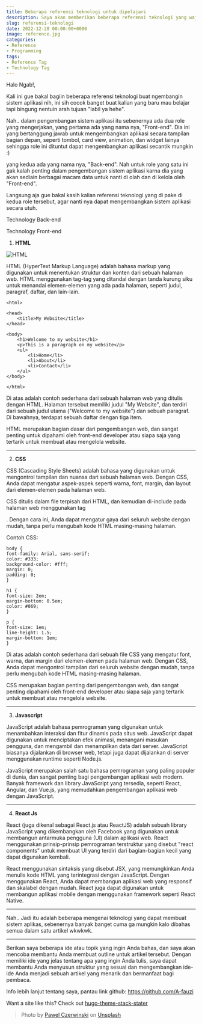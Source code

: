 ```yaml
---
title: Beberapa referensi teknologi untuk dipelajari
description: Saya akan memberikan beberapa referensi teknologi yang wajib dipelajari untuk membuat sistem aplikasi
slug: referensi-teknologi
date: 2022-12-28 00:00:00+0000
image: reference.jpg
categories:
- Reference
- Programming
tags:
- Reference Tag
- Technology Tag
---
```



Halo Ngab!,

Kali ini gue bakal bagiin beberapa referensi teknologi buat ngembangin sistem aplikasi nih, ini sih cocok banget buat
kalian yang baru mau belajar tapi bingung nentuin arah tujuan "labil ya hehe".

Nah.. dalam pengembangan sistem aplikasi itu sebenernya ada dua role yang mengerjakan,
yang pertama ada yang nama nya,
"Front-end". Dia ini yang bertanggung jawab untuk mengembangkan aplikasi secara tampilan bagian depan, seperti tombol,
card view, animation, dan widget lainya sehingga role ini dituntut dapat mengembangkan aplikasi secantik mungkin :)

yang kedua ada yang nama nya,
"Back-end". Nah untuk role yang satu ini gak kalah penting dalam pengembangan sistem aplikasi karna dia yang akan
sediain berbagai macam data untuk nanti di olah dan di kelola oleh "Front-end".

Langsung aja gue bakal kasih kalian referensi teknologi yang di pake di kedua role tersebut, agar nanti nya dapat
mengembangkan sistem aplikasi secara utuh.

Technology Back-end



Technology Front-end

1. **HTML**

![HTML](https://img.freepik.com/free-icon/html-5_318-674234.jpg?w=2000)

HTML (HyperText Markup Language) adalah bahasa markup yang digunakan untuk menentukan struktur dan konten dari sebuah
halaman web. HTML menggunakan tag-tag yang ditandai dengan tanda kurung siku untuk menandai elemen-elemen yang ada pada
halaman, seperti judul, paragraf, daftar, dan lain-lain.

```
<html>

<head>
    <title>My Website</title>
</head>

<body>
    <h1>Welcome to my website</h1>
    <p>This is a paragraph on my website</p>
    <ul>
        <li>Home</li>
        <li>About</li>
        <li>Contact</li>
    </ul>
</body>

</html>

```

Di atas adalah contoh sederhana dari sebuah halaman web yang ditulis dengan HTML. Halaman tersebut memiliki judul "My
Website", dan terdiri dari sebuah judul utama ("Welcome to my website") dan sebuah paragraf. Di bawahnya, terdapat
sebuah daftar dengan tiga item.

HTML merupakan bagian dasar dari pengembangan web, dan sangat penting untuk dipahami oleh front-end developer atau siapa
saja yang tertarik untuk membuat atau mengelola website.

---

2. **CSS**

CSS (Cascading Style Sheets) adalah bahasa yang digunakan untuk mengontrol tampilan dan nuansa dari sebuah halaman web.
Dengan CSS, Anda dapat mengatur aspek-aspek seperti warna, font, margin, dan layout dari elemen-elemen pada halaman web.

CSS ditulis dalam file terpisah dari HTML, dan kemudian di-include pada halaman web menggunakan tag
<link>. Dengan cara ini, Anda dapat mengatur gaya dari seluruh website dengan mudah, tanpa perlu mengubah kode HTML
masing-masing halaman.

Contoh CSS:

```
body {
font-family: Arial, sans-serif;
color: #333;
background-color: #fff;
margin: 0;
padding: 0;
}

h1 {
font-size: 2em;
margin-bottom: 0.5em;
color: #069;
}

p {
font-size: 1em;
line-height: 1.5;
margin-bottom: 1em;
}

```

Di atas adalah contoh sederhana dari sebuah file CSS yang mengatur font, warna, dan margin dari elemen-elemen pada
halaman web. Dengan CSS, Anda dapat mengontrol tampilan dari seluruh website dengan mudah, tanpa perlu mengubah kode
HTML masing-masing halaman.

CSS merupakan bagian penting dari pengembangan web, dan sangat penting dipahami oleh front-end developer atau siapa saja
yang tertarik untuk membuat atau mengelola website.

---

3. **Javascript**

JavaScript adalah bahasa pemrograman yang digunakan untuk menambahkan interaksi dan fitur dinamis pada situs web.
JavaScript dapat digunakan untuk menciptakan efek animasi, menangani masukan pengguna, dan mengambil dan menampilkan
data dari server. JavaScript biasanya dijalankan di browser web, tetapi juga dapat dijalankan di server menggunakan
runtime seperti Node.js.

JavaScript merupakan salah satu bahasa pemrograman yang paling populer di dunia, dan sangat penting bagi pengembangan
aplikasi web modern. Banyak framework dan library JavaScript yang tersedia, seperti React, Angular, dan Vue.js, yang
memudahkan pengembangan aplikasi web dengan JavaScript.

---

4. **React Js**

React (juga dikenal sebagai React.js atau ReactJS) adalah sebuah library JavaScript yang dikembangkan oleh Facebook yang
digunakan untuk membangun antarmuka pengguna (UI) dalam aplikasi web. React menggunakan prinsip-prinsip pemrograman
terstruktur yang disebut "react components" untuk membuat UI yang terdiri dari bagian-bagian kecil yang dapat digunakan
kembali.

React menggunakan sintaksis yang disebut JSX, yang memungkinkan Anda menulis kode HTML yang terintegrasi dengan
JavaScript. Dengan menggunakan React, Anda dapat membangun aplikasi web yang responsif dan skalabel dengan mudah. React
juga dapat digunakan untuk membangun aplikasi mobile dengan menggunakan framework seperti React Native.

---

Nah.. Jadi itu adalah beberapa mengenai teknologi yang dapat membuat sistem aplikas, sebenernya banyak banget cuma ga
mungkin kalo dibahas semua dalam satu artikel wkwkwk.

---

Berikan saya beberapa ide atau topik yang ingin Anda bahas,
dan saya akan mencoba membantu Anda membuat outline untuk artikel tersebut. Dengan memiliki ide yang jelas tentang apa
yang ingin Anda tulis, saya dapat membantu Anda menyusun struktur yang sesuai dan mengembangkan ide-ide Anda menjadi
sebuah artikel yang menarik dan bermanfaat bagi pembaca.

Info lebih lanjut tentang saya, pantau link github: https://github.com/A-fauzi

Want a site like this? Check out [hugo-theme-stack-stater](https://github.com/CaiJimmy/hugo-theme-stack-starter)

> Photo by [Pawel Czerwinski](https://unsplash.com/@pawel_czerwinski) on [Unsplash](https://unsplash.com/)
